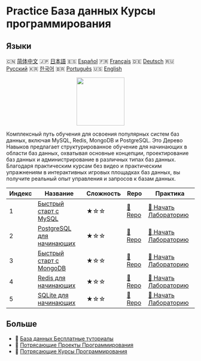 # Practice База данных Курсы программирования

## Языки

🇨🇳 [简体中文](README_zh.md) 🇯🇵 [日本語](README_ja.md) 🇪🇸 [Español](README_es.md) 🇫🇷 [Français](README_fr.md) 🇩🇪 [Deutsch](README_de.md) 🇷🇺 [Русский](README_ru.md) 🇰🇷 [한국어](README_ko.md) 🇧🇷 [Português](README_pt.md) 🇺🇸 [English](README.md) 

<div align="center">
<img width="128px" src="https://file.labex.io/path/S2s0kYPxCISr.png">
</div>

Комплексный путь обучения для освоения популярных систем баз данных, включая MySQL, Redis, MongoDB и PostgreSQL. Это Дерево Навыков предлагает структурированное обучение для начинающих в области баз данных, охватывая основные концепции, проектирование баз данных и администрирование в различных типах баз данных. Благодаря практическим курсам без видео и практическим упражнениям в интерактивных игровых площадках баз данных, вы получите реальный опыт управления и запросов к базам данных.

|   Индекс | Название                                                                          | Сложность   | Repo                                                              | Практика                                                                      |
|----------|-----------------------------------------------------------------------------------|-------------|-------------------------------------------------------------------|-------------------------------------------------------------------------------|
|        1 | [Быстрый старт с MySQL](https://labex.io/ru/courses/quick-start-with-mysql)       | ★☆☆         | [🔗 Repo](https://github.com/labex-labs/quick-start-with-mysql)   | [🚀 Начать Лабораторию](https://labex.io/ru/courses/quick-start-with-mysql)   |
|        2 | [PostgreSQL для начинающих](https://labex.io/ru/courses/postgresql-for-beginners) | ★☆☆         | [🔗 Repo](https://github.com/labex-labs/postgresql-for-beginners) | [🚀 Начать Лабораторию](https://labex.io/ru/courses/postgresql-for-beginners) |
|        3 | [Быстрый старт с MongoDB](https://labex.io/ru/courses/quick-start-with-mongodb)   | ★☆☆         | [🔗 Repo](https://github.com/labex-labs/quick-start-with-mongodb) | [🚀 Начать Лабораторию](https://labex.io/ru/courses/quick-start-with-mongodb) |
|        4 | [Redis для начинающих](https://labex.io/ru/courses/redis-for-beginners)           | ★☆☆         | [🔗 Repo](https://github.com/labex-labs/redis-for-beginners)      | [🚀 Начать Лабораторию](https://labex.io/ru/courses/redis-for-beginners)      |
|        5 | [SQLite для начинающих](https://labex.io/ru/courses/sqlite-for-beginners)         | ★☆☆         | [🔗 Repo](https://github.com/labex-labs/sqlite-for-beginners)     | [🚀 Начать Лабораторию](https://labex.io/ru/courses/sqlite-for-beginners)     |

## Больше

- 🔗 [База данных Бесплатные туториалы](https://github.com/labex-labs/database-free-tutorials)
- 🔗 [Потрясающие Проекты Программирования](https://github.com/labex-labs/awesome-programming-projects)
- 🔗 [Потрясающие Курсы Программирования](https://github.com/labex-labs/awesome-programming-courses)

